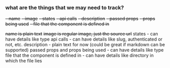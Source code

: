### what are the things that we may need to track?
~~- name~~
~~- image~~
~~- states~~
~~- api calls~~
~~- description~~
~~- passed props~~
~~- props being used~~
~~- file that the component is defined in~~


~~name is plain text~~
~~image is regular image, just the source url~~
states - can have details like type
api calls - can have details like slug, authenticated or not, etc.
description - plain text for now (could be great if markdown can be supported)
passed props and props being used - can have details like type
file that the component is defined in - can have details like directory in which the file lies